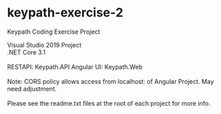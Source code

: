 # keypath-exercise-2
Keypath Coding Exercise Project

Visual Studio 2019 Project
<br>
.NET Core 3.1
<br><br>
RESTAPI: Keypath.API
Angular UI: Keypath.Web
<br><br>
Note: CORS policy allows access from localhost:<port> of Angular Project. May need adjustment.
<br><br>
Please see the readme.txt files at the root of each project for more info.
